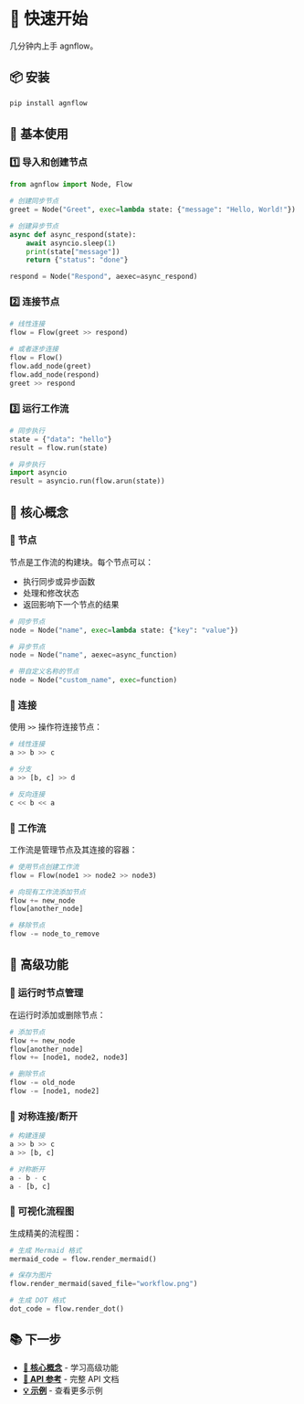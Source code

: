 # 🚀 快速开始

几分钟内上手 agnflow。

## 📦 安装

```bash
pip install agnflow
```

## 🎯 基本使用

### 1️⃣ 导入和创建节点

```python
from agnflow import Node, Flow

# 创建同步节点
greet = Node("Greet", exec=lambda state: {"message": "Hello, World!"})

# 创建异步节点
async def async_respond(state):
    await asyncio.sleep(1)
    print(state["message"])
    return {"status": "done"}

respond = Node("Respond", aexec=async_respond)
```

### 2️⃣ 连接节点

```python
# 线性连接
flow = Flow(greet >> respond)

# 或者逐步连接
flow = Flow()
flow.add_node(greet)
flow.add_node(respond)
greet >> respond
```

### 3️⃣ 运行工作流

```python
# 同步执行
state = {"data": "hello"}
result = flow.run(state)

# 异步执行
import asyncio
result = asyncio.run(flow.arun(state))
```

## 🧠 核心概念

### 🔧 节点

节点是工作流的构建块。每个节点可以：

- 执行同步或异步函数
- 处理和修改状态
- 返回影响下一个节点的结果

```python
# 同步节点
node = Node("name", exec=lambda state: {"key": "value"})

# 异步节点
node = Node("name", aexec=async_function)

# 带自定义名称的节点
node = Node("custom_name", exec=function)
```

### 🔗 连接

使用 `>>` 操作符连接节点：

```python
# 线性连接
a >> b >> c

# 分支
a >> [b, c] >> d

# 反向连接
c << b << a
```

### 🌊 工作流

工作流是管理节点及其连接的容器：

```python
# 使用节点创建工作流
flow = Flow(node1 >> node2 >> node3)

# 向现有工作流添加节点
flow += new_node
flow[another_node]

# 移除节点
flow -= node_to_remove
```

## 🚀 高级功能

### 🔄 运行时节点管理

在运行时添加或删除节点：

```python
# 添加节点
flow += new_node
flow[another_node]
flow += [node1, node2, node3]

# 删除节点
flow -= old_node
flow -= [node1, node2]
```

### 🔗 对称连接/断开

```python
# 构建连接
a >> b >> c
a >> [b, c]

# 对称断开
a - b - c
a - [b, c]
```

### 🎨 可视化流程图

生成精美的流程图：

```python
# 生成 Mermaid 格式
mermaid_code = flow.render_mermaid()

# 保存为图片
flow.render_mermaid(saved_file="workflow.png")

# 生成 DOT 格式
dot_code = flow.render_dot()
```

## 📚 下一步

- **[🧠 核心概念](core-concepts.md)** - 学习高级功能
- **[🔧 API 参考](api-reference.md)** - 完整 API 文档
- **[💡 示例](examples.md)** - 查看更多示例 